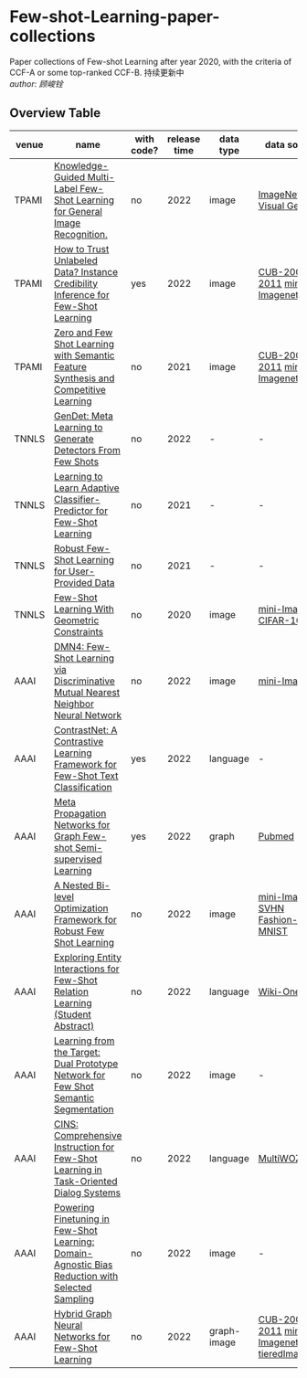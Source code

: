 # Few-shot-Learning-paper-collections
Paper collections of Few-shot Learning after year 2020, with the criteria of CCF-A or some top-ranked CCF-B.
持续更新中   
*author: 顾峻铨*
## 

## Overview Table

venue | name                                                                                                    | with code? | release time | data type   | data source                                                                                                                                                               | code source
---- |---------------------------------------------------------------------------------------------------------|------------|--------------|-------------|---------------------------------------------------------------------------------------------------------------------------------------------------------------------------| ----- 
TPAMI | [Knowledge-Guided Multi-Label Few-Shot Learning for General Image Recognition.](https://github.com/sethGu/Few-shot-Learning-paper-collections/blob/main/Paper-without-code/TPAMI/Knowledge-Guided%20Multi-Label%20Few-Shot%20Learning%20for%20General%20Image%20Recognition.pdf)                           | no         | 2022         | image       | [ImageNet](https://paperswithcode.com/dataset/imagenet) [coco](https://paperswithcode.com/dataset/coco) [Visual Genome](https://paperswithcode.com/dataset/visual-genome) | -
TPAMI | [How to Trust Unlabeled Data? Instance Credibility Inference for Few-Shot Learning](https://github.com/sethGu/Few-shot-Learning-paper-collections/blob/main/Paper-with-code/TPAMI/How%20to%20Trust%20Unlabeled%20Data.%20Instance%20Credibility%20Inference%20for%20Few-Shot%20Learning.pdf)                       | yes        | 2022         | image       | [CUB-200-2011](https://paperswithcode.com/dataset/cub-200-2011) [mini-Imagenet](https://paperswithcode.com/dataset/mini-imagenet)                                         | [github](https://github.com/Yikai-Wang/ICI-FSL) [paperswithcode](https://paperswithcode.com/paper/how-to-trust-unlabeled-data-instance)
TPAMI | [Zero and Few Shot Learning with Semantic Feature Synthesis and Competitive Learning](https://github.com/sethGu/Few-shot-Learning-paper-collections/blob/main/Paper-without-code/TPAMI/Zero%20and%20Few%20Shot%20Learning%20with%20Semantic%20Feature%20Synthesis%20and%20Competitive%20Learning.pdf)                     | no         | 2021         | image       | [CUB-200-2011](https://paperswithcode.com/dataset/cub-200-2011) [mini-Imagenet](https://paperswithcode.com/dataset/mini-imagenet)                                         | -
TNNLS | [GenDet: Meta Learning to Generate Detectors From Few Shots](https://pubmed.ncbi.nlm.nih.gov/33523819/) | no         | 2022         | -           | -                                                                                                                                                                         | - 
TNNLS | [Learning to Learn Adaptive Classifier-Predictor for Few-Shot Learning](https://ieeexplore.ieee.org/document/9159937) | no         | 2021         | -           | -                                                                                                                                                                         | -
TNNLS | [Robust Few-Shot Learning for User-Provided Data](https://ieeexplore.ieee.org/abstract/document/9072304) | no         | 2021 | -           | -                                                                                                                                                                         | -  
TNNLS | [Few-Shot Learning With Geometric Constraints](https://github.com/sethGu/Few-shot-Learning-paper-collections/blob/main/Paper-without-code/TNNLS/Few-Shot%20Learning%20with%20Geometric%20Constraints.pdf) | no         | 2020 | image       | [mini-Imagenet](https://paperswithcode.com/dataset/mini-imagenet) [CIFAR-100](https://paperswithcode.com/dataset/cifar-100)                                                                                                        | -
AAAI | [DMN4: Few-Shot Learning via Discriminative Mutual Nearest Neighbor Neural Network](https://github.com/sethGu/Few-shot-Learning-paper-collections/blob/main/Paper-without-code/AAAI/DMN4%20Few-Shot%20Learning%20via%20Discriminative%20Mutual%20Nearest%20Neighbor%20Neural%20Network.pdf) | no         | 2022 | image       | [mini-Imagenet](https://paperswithcode.com/dataset/mini-imagenet) | -
AAAI | [ContrastNet: A Contrastive Learning Framework for Few-Shot Text Classification](https://github.com/sethGu/Few-shot-Learning-paper-collections/blob/main/Paper-with-code/AAAI/ContrastNet%20A%20Contrastive%20Learning%20Framework%20for%20Few-Shot%20Text%20Classification.pdf) | yes        | 2022 | language    | - | [github](https://github.com/BDBC-KG-NLP/AAAI2022_ContrastNet/tree/master)
AAAI | [Meta Propagation Networks for Graph Few-shot Semi-supervised Learning](https://github.com/sethGu/Few-shot-Learning-paper-collections/blob/main/Paper-with-code/AAAI/Meta%20Propagation%20Networks%20for%20Graph%20Few-shot%20Semi-supervised%20Learning.pdf) | yes        | 2022 | graph       | [Pubmed](https://paperswithcode.com/dataset/pubmed) | [github](https://github.com/kaize0409/meta-pn)
AAAI | [A Nested Bi-level Optimization Framework for Robust Few Shot Learning](https://github.com/sethGu/Few-shot-Learning-paper-collections/blob/main/Paper-without-code/AAAI/A%20Nested%20Bi-level%20Optimization%20Framework%20for%20Robust%20Few%20Shot%20Learning.pdf) | no         | 2022 | image       | [mini-Imagenet](https://paperswithcode.com/dataset/mini-imagenet) [SVHN](https://paperswithcode.com/dataset/svhn) [Fashion-MNIST](https://paperswithcode.com/dataset/fashion-mnist) | -
AAAI | [Exploring Entity Interactions for Few-Shot Relation Learning (Student Abstract)](https://github.com/sethGu/Few-shot-Learning-paper-collections/blob/main/Paper-without-code/AAAI/Exploring%20Entity%20Interactions%20for%20Few-Shot%20Relation%20Learning%20(Student%20Abstract).pdf) | no         | 2022 | language    | [Wiki-One](https://paperswithcode.com/dataset/wiki-one) | -
AAAI | [Learning from the Target: Dual Prototype Network for Few Shot Semantic Segmentation](https://github.com/sethGu/Few-shot-Learning-paper-collections/blob/main/Paper-without-code/AAAI/Learning%20from%20the%20Target%20Dual%20Prototype%20Network%20for%20Few%20Shot%20Semantic%20Segmentation.pdf) | no | 2022 | image       | - | -
AAAI | [CINS: Comprehensive Instruction for Few-Shot Learning in Task-Oriented Dialog Systems](https://github.com/sethGu/Few-shot-Learning-paper-collections/blob/main/Paper-without-code/AAAI/CINS%20Comprehensive%20Instruction%20for%20Few-Shot%20Learning%20in%20Task-Oriented%20Dialog%20Systems.pdf) | no | 2022 | language    | [MultiWOZ](https://paperswithcode.com/dataset/multiwoz) | -
AAAI | [Powering Finetuning in Few-Shot Learning: Domain-Agnostic Bias Reduction with Selected Sampling](https://github.com/sethGu/Few-shot-Learning-paper-collections/blob/main/Paper-without-code/AAAI/Powering%20Finetuning%20in%20Few-Shot%20Learning%20Domain-Agnostic%20Bias%20Reduction%20with%20Selected%20Sampling.pdf) | no | 2022 | image       | - | -
AAAI | [Hybrid Graph Neural Networks for Few-Shot Learning](https://github.com/sethGu/Few-shot-Learning-paper-collections/blob/main/Paper-without-code/AAAI/Hybrid%20Graph%20Neural%20Networks%20for%20Few-Shot%20Learning.pdf) | no | 2022 | graph-image | [CUB-200-2011](https://paperswithcode.com/dataset/cub-200-2011) [mini-Imagenet](https://paperswithcode.com/dataset/mini-imagenet) [tieredImageNet](https://paperswithcode.com/dataset/tieredimagenet) | -





